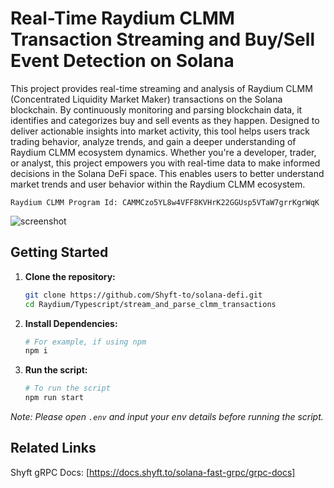 <a id="readme-top"></a>
# Real-Time Raydium CLMM Transaction Streaming and Buy/Sell Event Detection on Solana

This project provides real-time streaming and analysis of Raydium CLMM (Concentrated Liquidity Market Maker) transactions
on the Solana blockchain. By continuously monitoring and parsing blockchain data,
it identifies and categorizes buy and sell events as they happen.
Designed to deliver actionable insights into market activity,
this tool helps users track trading behavior, analyze trends,
and gain a deeper understanding of Raydium CLMM ecosystem dynamics. 
Whether you're a developer, trader, or analyst,
this project empowers you with real-time data to make informed decisions in the Solana DeFi space.
This enables users to better understand market trends and user behavior within the Raydium CLMM ecosystem.

```
Raydium CLMM Program Id: CAMMCzo5YL8w4VFF8KVHrK22GGUsp5VTaW7grrKgrWqK
```

![screenshot](assets/RaydiumCLMM_Screenshot.png?raw=true "Screenshot")

## Getting Started

1. **Clone the repository:**
   ```bash
   git clone https://github.com/Shyft-to/solana-defi.git
   cd Raydium/Typescript/stream_and_parse_clmm_transactions
   ```

2. **Install Dependencies:**

    ```bash
    # For example, if using npm
    npm i
    ```

3. **Run the script:**

    ```bash
    # To run the script
    npm run start
    ```

*Note: Please open `.env` and input your env details before running the script.*

## Related Links

Shyft gRPC Docs: [https://docs.shyft.to/solana-fast-grpc/grpc-docs]